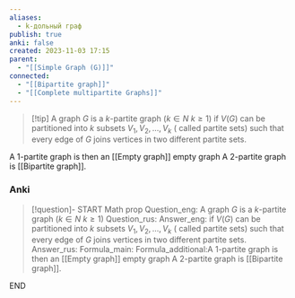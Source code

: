 ```yaml
---
aliases:
  - k-дольный граф
publish: true
anki: false
created: 2023-11-03 17:15
parent:
  - "[[Simple Graph (G)]]"
connected:
  - "[[Bipartite graph]]"
  - "[[Complete multipartite Graphs]]"
---
```

> [!tip] A graph ${} G$ is a $k {}$-partite graph ($k \in N$ ${} k ≥ 1$)
if ${} V(G)$ can be partitioned into $k$ subsets ${} V_1, V_2, . . . , V_k {}$ ( called partite sets) such that every edge of $G {}$ joins vertices in two different partite sets.

A $1 {}$-partite graph is then an [[Empty graph]] empty graph 
A ${} 2 {}$-partite graph is [[Bipartite graph]]. 

### Anki
> [!question]-
START
Math prop
Question_eng: A graph ${} G$ is a $k {}$-partite graph ($k \in N$ ${} k ≥ 1$)
Question_rus: 
Answer_eng: if ${} V(G)$ can be partitioned into $k$ subsets ${} V_1, V_2, . . . , V_k {}$ ( called partite sets) such that every edge of $G {}$ joins vertices in two different partite sets.
Answer_rus: 
Formula_main: 
Formula_additional:A $1 {}$-partite graph is then an [[Empty graph]] empty graph 
A ${} 2 {}$-partite graph is [[Bipartite graph]]. 
<!--ID: 1699170412388-->
END












